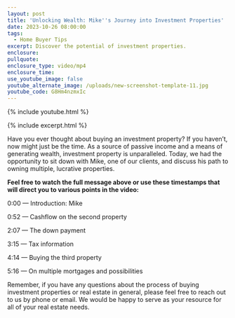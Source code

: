 ```yaml
---
layout: post
title: 'Unlocking Wealth: Mike''s Journey into Investment Properties'
date: 2023-10-26 08:00:00
tags:
  - Home Buyer Tips
excerpt: Discover the potential of investment properties.
enclosure:
pullquote:
enclosure_type: video/mp4
enclosure_time:
use_youtube_image: false
youtube_alternate_image: /uploads/new-screenshot-template-11.jpg
youtube_code: G8Hm4nzmxIc
---
```

{% include youtube.html %}

{% include excerpt.html %}

Have you ever thought about buying an investment property? If you haven’t, now might just be the time. As a source of passive income and a means of generating wealth, investment property is unparalleled. Today, we had the opportunity to sit down with Mike, one of our clients, and discuss his path to owning multiple, lucrative properties.

**Feel free to watch the full message above or use these timestamps that will direct you to various points in the video:**

0:00 — Introduction: Mike

0:52 — Cashflow on the second property

2:07 — The down payment

3:15 — Tax information

4:14 — Buying the third property

5:16 — On multiple mortgages and possibilities

Remember, if you have any questions about the process of buying investment properties or real estate in general, please feel free to reach out to us by phone or email. We would be happy to serve as your resource for all of your real estate needs.